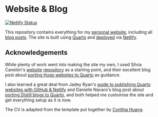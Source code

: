 # Website & Blog

[![Netlify Status](https://api.netlify.com/api/v1/badges/c550a53e-272d-41e0-8cb0-923421910df2/deploy-status)](https://app.netlify.com/sites/paulj1989/deploys)

This repository contains everything for my [personal website](https://paulrjohnson.net), including all [blog posts](https://paulrjohnson.net/blog). The site is built using [Quarto](https://quarto.org/) and [deployed](https://quarto.org/docs/publishing/netlify.html) via [Netlify](https://netlify.com).
## Acknowledgements

While plenty of work went into making the site my own, I used Silvia Canelón's [website](https://silviacanelon.com/) [repository](https://github.com/spcanelon/silvia) as a starting point, and their excellent blog post about [porting Hugo websites to Quarto](https://silviacanelon.com/blog/2023-09-29-hello-quarto/) as guidance. 

I also learned a great deal from Jadey Ryan's [guide to publishing Quarto websites with GitHub & Netlify](https://jadeyryan.com/blog/2023-11-19_publish-quarto-website/) and Danielle Navaro's blog post about [porting Distill blogs to Quarto](https://blog.djnavarro.net/posts/2022-04-20_porting-to-quarto/), and both helped me customise the site and get everything setup as it is now.

The CV is adapted from the template put together by [Cynthia Huang](https://www.cynthiahqy.com/posts/cv-html-pdf/).
